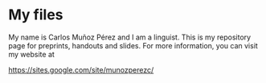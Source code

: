 # My files
My name is Carlos Muñoz Pérez and I am a linguist. This is my repository page for preprints, handouts and slides. For more information, you can visit my website at

<p><a title="Carlos Mu&ntilde;oz P&eacute;rez" href="https://sites.google.com/site/munozperezc/">https://sites.google.com/site/munozperezc/</a></p>
